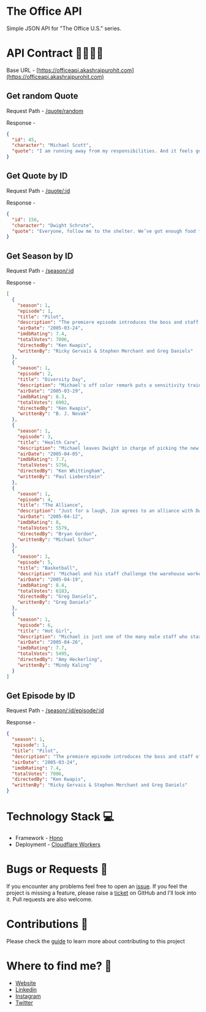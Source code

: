 # The Office API

Simple JSON API for "The Office U.S." series.

# API Contract 🫱🏻‍🫲🏼

Base URL - [https://officeapi.akashrajpurohit.com](https://officeapi.akashrajpurohit.com)

## Get random Quote

Request Path - [/quote/random](https://officeapi.akashrajpurohit.com/quote/random)

Response -

```json
{
  "id": 45,
  "character": "Michael Scott",
  "quote": "I am running away from my responsibilities. And it feels good."
}
```

## Get Quote by ID

Request Path - [/quote/:id](https://officeapi.akashrajpurohit.com/quote/156)

Response -

```json
{
  "id": 156,
  "character": "Dwight Schrute",
  "quote": "Everyone, follow me to the shelter. We’ve got enough food for 14 days. After that, we have a difficult conversation."
}
```

## Get Season by ID

Request Path - [/season/:id](https://officeapi.akashrajpurohit.com/season/1)

Response -

```json
[
  {
    "season": 1,
    "episode": 1,
    "title": "Pilot",
    "description": "The premiere episode introduces the boss and staff of the Dunder-Mifflin Paper Company in Scranton, Pennsylvania in a documentary about the workplace.",
    "airDate": "2005-03-24",
    "imdbRating": 7.4,
    "totalVotes": 7006,
    "directedBy": "Ken Kwapis",
    "writtenBy": "Ricky Gervais & Stephen Merchant and Greg Daniels"
  },
  {
    "season": 1,
    "episode": 2,
    "title": "Diversity Day",
    "description": "Michael's off color remark puts a sensitivity trainer in the office for a presentation, which prompts Michael to create his own.",
    "airDate": "2005-03-29",
    "imdbRating": 8.3,
    "totalVotes": 6902,
    "directedBy": "Ken Kwapis",
    "writtenBy": "B. J. Novak"
  },
  {
    "season": 1,
    "episode": 3,
    "title": "Health Care",
    "description": "Michael leaves Dwight in charge of picking the new healthcare plan for the staff, with disastrous results ahead.",
    "airDate": "2005-04-05",
    "imdbRating": 7.7,
    "totalVotes": 5756,
    "directedBy": "Ken Whittingham",
    "writtenBy": "Paul Lieberstein"
  },
  {
    "season": 1,
    "episode": 4,
    "title": "The Alliance",
    "description": "Just for a laugh, Jim agrees to an alliance with Dwight regarding the downsizing rumors.",
    "airDate": "2005-04-12",
    "imdbRating": 8,
    "totalVotes": 5579,
    "directedBy": "Bryan Gordon",
    "writtenBy": "Michael Schur"
  },
  {
    "season": 1,
    "episode": 5,
    "title": "Basketball",
    "description": "Michael and his staff challenge the warehouse workers to a basketball game with a bet looming over both parties.",
    "airDate": "2005-04-19",
    "imdbRating": 8.4,
    "totalVotes": 6183,
    "directedBy": "Greg Daniels",
    "writtenBy": "Greg Daniels"
  },
  {
    "season": 1,
    "episode": 6,
    "title": "Hot Girl",
    "description": "Michael is just one of the many male staff who start vying for the attention of an attractive saleswoman in the office.",
    "airDate": "2005-04-26",
    "imdbRating": 7.7,
    "totalVotes": 5495,
    "directedBy": "Amy Heckerling",
    "writtenBy": "Mindy Kaling"
  }
]
```

## Get Episode by ID

Request Path - [/season/:id/episode/:id](https://officeapi.akashrajpurohit.com/season/1/episode/1)

Response -

```json
{
  "season": 1,
  "episode": 1,
  "title": "Pilot",
  "description": "The premiere episode introduces the boss and staff of the Dunder-Mifflin Paper Company in Scranton, Pennsylvania in a documentary about the workplace.",
  "airDate": "2005-03-24",
  "imdbRating": 7.4,
  "totalVotes": 7006,
  "directedBy": "Ken Kwapis",
  "writtenBy": "Ricky Gervais & Stephen Merchant and Greg Daniels"
}
```

# Technology Stack 💻

- Framework - [Hono](https://honojs.dev/)
- Deployment - [Cloudflare Workers](https://workers.cloudflare.com/)

# Bugs or Requests 🐛

If you encounter any problems feel free to open an [issue](https://github.com/AkashRajpurohit/the-office-quotes-api/issues/new?template=bug_report.md). If you feel the project is missing a feature, please raise a [ticket](https://github.com/AkashRajpurohit/the-office-quotes-api/issues/new?template=feature_request.md) on GitHub and I'll look into it. Pull requests are also welcome.

# Contributions 🤝

Please check the [guide](/CONTRIBUTING.md) to learn more about contributing to this project

# Where to find me? 👀

- [Website](https://akashrajpurohit.com/)
- [Linkedin](https://www.linkedin.com/in/AkashRajpurohit)
- [Instagram](https://www.instagram.com/akashwho.codes)
- [Twitter](https://www.twitter.com/akashwhocodes)
